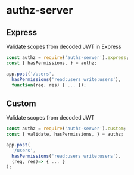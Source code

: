 # authz-server

## Express
Validate scopes from decoded JWT in Express
```js
const authz = require('authz-server').express;
const { hasPermissions, } = authz;

app.post('/users',
  hasPermissions('read:users write:users'),
  function(req, res) { ... });
```

## Custom
Validate scopes from decoded JWT
```js
const authz = require('authz-server').custom;
const { validate, hasPermissions, } = authz;

app.post(
  '/users', 
  hasPermissions('read:users write:users'), 
  (req, res)=> { ... }
);
```